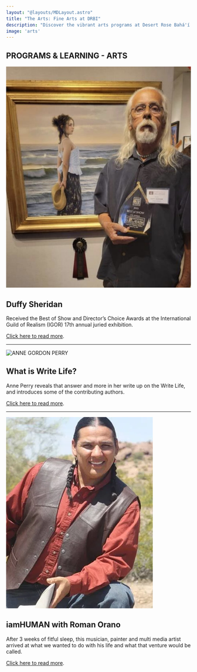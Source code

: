 ```yaml
---
layout: "@layouts/MDLayout.astro"
title: "The Arts: Fine Arts at DRBI"
description: "Discover the vibrant arts programs at Desert Rose Bahá'í Institute, where creativity meets spirituality. Experience our diverse offerings in visual arts, music, dance, and creative expression, fostering cultural enrichment in our Arizona community."
image: 'arts'
---
```


## PROGRAMS & LEARNING - ARTS



![Duffy Sheridan](./../history/_duffy.jpg)
## Duffy Sheridan

Received the Best of Show and Director’s Choice Awards at the International Guild of Realism (IGOR) 17th annual juried exhibition.

[Click here to read more](/arts/duffy-awarded).


****

![ANNE GORDON PERRY](/documents/Anne-Perry-201x300.webp)
## What is Write Life?



Anne Perry  reveals that answer and more in her write up on the Write Life, and introduces some of the contributing authors.

[Click here to read more](/arts/write-life).


****

![Roman Orano](./_RomanOrano.webp)
## iamHUMAN with Roman Orano



After 3 weeks of fitful sleep, this musician, painter and multi media artist arrived at what we wanted to do with his life and what that venture would be called.

[Click here to read more](/arts/i-am-human).





<style>
  .prose img {
    display: block;
    max-width: 150px;
    max-height: 150px;
    width: auto; /* Ensures the image maintains its aspect ratio */
    height: auto; /* Ensures the image maintains its aspect ratio */
    margin-left: auto;
    margin-bottom: 20px;
    float: right;
    border-radius: 8px;
    border-right: 4px solid #ccc;
    box-shadow: 0 4px 6px rgba(0, 0, 0, 0.1);
  }
</style>

